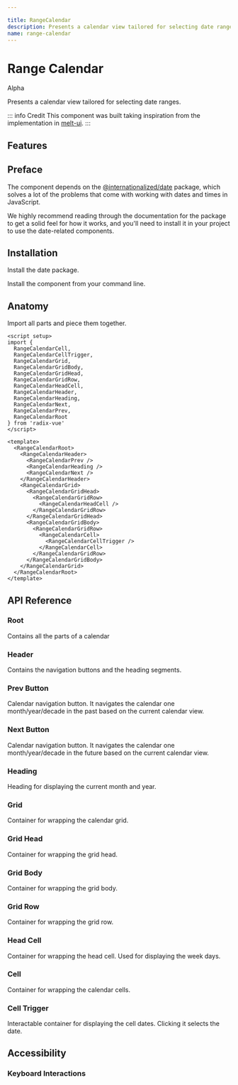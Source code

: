 ```yaml
---

title: RangeCalendar
description: Presents a calendar view tailored for selecting date ranges.
name: range-calendar
---
```


# Range Calendar

<Badge>Alpha</Badge>

<Description>
Presents a calendar view tailored for selecting date ranges.
</Description>

<ComponentPreview name="RangeCalendar" />

::: info Credit
This component was built taking inspiration from the implementation in [melt-ui](https://github.com/melt-ui/melt-ui).
:::

## Features

<Highlights
  :features="[
    'Full keyboard navigation',
    'Can be controlled or uncontrolled',
    'Focus is fully managed',
    'Localization support',
    'Highly composable'
  ]"
/>

## Preface

The component depends on the [@internationalized/date](https://react-spectrum.adobe.com/internationalized/date/index.html) package, which solves a lot of the problems that come with working with dates and times in JavaScript.

We highly recommend reading through the documentation for the package to get a solid feel for how it works, and you'll need to install it in your project to use the date-related components.

## Installation

Install the date package.

<InstallationTabs value="@internationalized/date" />

Install the component from your command line.

<InstallationTabs value="radix-vue" />

## Anatomy

Import all parts and piece them together.

```vue
<script setup>
import {
  RangeCalendarCell,
  RangeCalendarCellTrigger,
  RangeCalendarGrid,
  RangeCalendarGridBody,
  RangeCalendarGridHead,
  RangeCalendarGridRow,
  RangeCalendarHeadCell,
  RangeCalendarHeader,
  RangeCalendarHeading,
  RangeCalendarNext,
  RangeCalendarPrev,
  RangeCalendarRoot
} from 'radix-vue'
</script>

<template>
  <RangeCalendarRoot>
    <RangeCalendarHeader>
      <RangeCalendarPrev />
      <RangeCalendarHeading />
      <RangeCalendarNext />
    </RangeCalendarHeader>
    <RangeCalendarGrid>
      <RangeCalendarGridHead>
        <RangeCalendarGridRow>
          <RangeCalendarHeadCell />
        </RangeCalendarGridRow>
      </RangeCalendarGridHead>
      <RangeCalendarGridBody>
        <RangeCalendarGridRow>
          <RangeCalendarCell>
            <RangeCalendarCellTrigger />
          </RangeCalendarCell>
        </RangeCalendarGridRow>
      </RangeCalendarGridBody>
    </RangeCalendarGrid>
  </RangeCalendarRoot>
</template>
```

## API Reference

### Root

Contains all the parts of a calendar

<!-- @include: @/meta/RangeCalendarRoot.md -->

<DataAttributesTable
  :data="[
    {
      attribute: '[data-readonly]',
      values: 'Present when readonly',
    },
    {
      attribute: '[data-disabled]',
      values: 'Present when disabled',
    },
    {
      attribute: '[data-invalid]',
      values: 'Present when invalid',
    }
  ]"
/>

### Header

Contains the navigation buttons and the heading segments.

<!-- @include: @/meta/RangeCalendarHeader.md -->

### Prev Button

Calendar navigation button. It navigates the calendar one month/year/decade in the past based on the current calendar view.

<DataAttributesTable
  :data="[
    {
      attribute: '[data-disabled]',
      values: 'Present when disabled',
    },
  ]"
/>

<!-- @include: @/meta/RangeCalendarPrev.md -->

### Next Button

Calendar navigation button. It navigates the calendar one month/year/decade in the future based on the current calendar view.

<!-- @include: @/meta/RangeCalendarNext.md -->

<DataAttributesTable
  :data="[
    {
      attribute: '[data-disabled]',
      values: 'Present when disabled',
    },
  ]"
/>

### Heading

Heading for displaying the current month and year.

<!-- @include: @/meta/RangeCalendarHeading.md -->

<DataAttributesTable
  :data="[
    {
      attribute: '[data-disabled]',
      values: 'Present when disabled',
    },
  ]"
/>

### Grid

Container for wrapping the calendar grid.

<!-- @include: @/meta/RangeCalendarGrid.md -->

<DataAttributesTable
  :data="[
    {
      attribute: '[data-readonly]',
      values: 'Present when readonly',
    },
    {
      attribute: '[data-disabled]',
      values: 'Present when disabled',
    },
  ]"
/>

### Grid Head

Container for wrapping the grid head.

<!-- @include: @/meta/RangeCalendarGridHead.md -->

### Grid Body

Container for wrapping the grid body.

<!-- @include: @/meta/RangeCalendarGridBody.md -->

### Grid Row

Container for wrapping the grid row.

<!-- @include: @/meta/RangeCalendarGridRow.md -->

### Head Cell

Container for wrapping the head cell. Used for displaying the week days.

<!-- @include: @/meta/RangeCalendarHeadCell.md -->

### Cell

Container for wrapping the calendar cells.

<!-- @include: @/meta/RangeCalendarCell.md -->

<DataAttributesTable
  :data="[
    {
      attribute: '[data-disabled]',
      values: 'Present when disabled',
    },
  ]"
/>

### Cell Trigger

Interactable container for displaying the cell dates. Clicking it selects the date.

<!-- @include: @/meta/RangeCalendarCellTrigger.md -->

<DataAttributesTable
  :data="[
    {
      attribute: '[data-selected]',
      values: 'Present when selected',
    },
    {
      attribute: '[data-value]',
      values: 'The ISO string value of the date.',
    },
    {
      attribute: '[data-disabled]',
      values: 'Present when disabled',
    },
    {
      attribute: '[data-unavailable]',
      values: 'Present when unavailable',
    },
    {
      attribute: '[data-today]',
      values: 'Present when today',
    },
    {
      attribute: '[data-outside-view]',
      values: 'Present when the date is outside the current month it is displayed in.',
    },
    {
      attribute: '[data-outside-visible-view]',
      values: 'Present when the date is outside the months that are visible on the calendar.',
    },
    {
      attribute: '[data-selection-start]',
      values: 'Present when the date is the start of the selection.',
    },
    {
      attribute: '[data-selection-end]',
      values: 'Present when the date is the end of the selection.',
    },
    {
      attribute: '[data-highlighted]',
      values: 'Present when the date is highlighted by the user as they select a range.',
    },
    {
      attribute: '[data-focused]',
      values: 'Present when focused',
    }
  ]"
/>

## Accessibility

### Keyboard Interactions

<KeyboardTable
  :data="[
    {
      keys: ['Tab'],
      description: 'When focus moves onto the calendar, focuses the first navigation button.'
    },
    {
      keys: ['Space'],
      description:`
      <span>
          When the focus is on either <Code>CalendarNext</Code> or <Code>CalendarPrev</Code>, it navigates the calendar. Otherwise, it selects the date.
      </span>
    ` ,
    },
    {
      keys: ['Enter'],
      description:`
      <span>
          When the focus is on either <Code>CalendarNext</Code> or <Code>CalendarPrev</Code>, it navigates the calendar. Otherwise, it selects the date.
      </span>
    ` ,
    },
    {
      keys: ['ArrowLeft', 'ArrowRight', 'ArrowUp', 'ArrowDown'],
      description:
      `
        When the focus is on <Code>CalendarCellTrigger</Code>, it navigates the dates, changing the month/year/decade if necessary.
      `
    }
  ]"
/>
